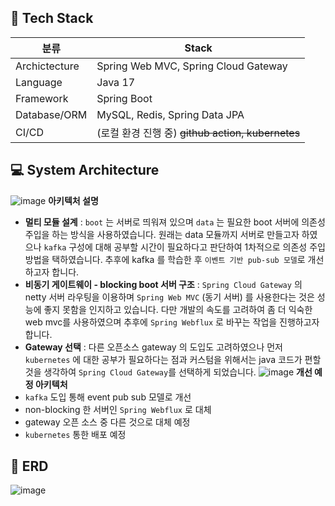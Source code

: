 ## 📌 Tech Stack
| 분류 | Stack |
| --- | --- |
| Archictecture | Spring Web MVC, Spring Cloud Gateway |
| Language | Java 17 |
| Framework | Spring Boot |
| Database/ORM | MySQL, Redis, Spring Data JPA |
| CI/CD | (로컬 환경 진행 중) ~~github action, kubernetes~~ |
## 💻 System Architecture
![image](https://github.com/kkyu0718/coffeecat/assets/80209277/53374947-e272-47ee-8764-c90fbf59bd0d)
**아키텍처 설명**

- **멀티 모듈 설계** : `boot` 는 서버로 띄워져 있으며 `data` 는 필요한 boot 서버에 의존성 주입을 하는 방식을 사용하였습니다. 원래는 data 모듈까지 서버로 만들고자 하였으나 `kafka` 구성에 대해 공부할 시간이 필요하다고 판단하여 1차적으로 의존성 주입 방법을 택하였습니다. 추후에 kafka 를 학습한 후 `이벤트 기반 pub-sub 모델`로 개선하고자 합니다.
- **비동기 게이트웨이 - blocking boot 서버 구조** : `Spring Cloud Gateway` 의 netty 서버 라우팅을 이용하며 `Spring Web MVC` (동기 서버) 를 사용한다는 것은 성능에 좋지 못함을 인지하고 있습니다. 다만 개발의 속도를 고려하여 좀 더 익숙한 web mvc를 사용하였으며 추후에 `Spring Webflux` 로 바꾸는 작업을 진행하고자 합니다.
- **Gateway 선택** : 다른 오픈소스 gateway 의 도입도 고려하였으나 먼저 `kubernetes` 에 대한 공부가 필요하다는 점과 커스텀을 위해서는 java 코드가 편할 것을 생각하여 `Spring Cloud Gateway`를 선택하게 되었습니다.
![image](https://github.com/kkyu0718/coffeecat/assets/80209277/f48b56dc-6520-46aa-b609-79dbda28559e)
**개선 예정 아키텍처**    
- `kafka` 도입 통해 event pub sub 모델로 개선
- non-blocking 한 서버인 `Spring Webflux` 로 대체
- gateway 오픈 소스 중 다른 것으로 대체 예정
- `kubernetes` 통한 배포 예정

</div>
</details>

## 💫 ERD
![image](https://github.com/kkyu0718/coffeecat/assets/80209277/5039fd03-6195-4945-8465-cd92adfbb7af)
